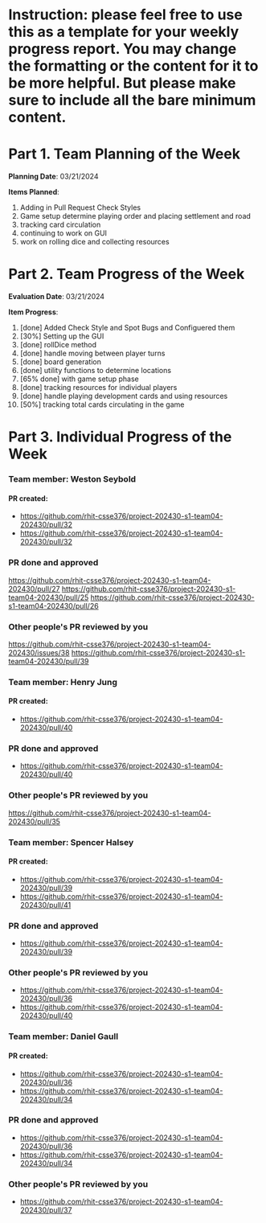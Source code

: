 # Instruction: please feel free to use this as a template for your weekly progress report. You may change the formatting or the content for it to be more helpful. But please make sure to include all the bare minimum content.

# Part 1. Team Planning of the Week
**Planning Date**: 03/21/2024

**Items Planned**:
1. Adding in Pull Request Check Styles
2. Game setup determine playing order and placing settlement and road
3. tracking card circulation
4. continuing to work on GUI
5. work on rolling dice and collecting resources 

# Part 2. Team Progress of the Week
**Evaluation Date**: 03/21/2024

**Item Progress**:
1. [done] Added Check Style and Spot Bugs and Configuered them
2. [30%] Setting up the GUI
3. [done] rollDice method
4. [done] handle moving between player turns
5. [done] board generation
6. [done] utility functions to determine locations
7. [65% done] with game setup phase
8. [done] tracking resources for individual players
9. [done] handle playing development cards and using resources
10. [50%] tracking total cards circulating in the game
   

# Part 3. Individual Progress of the Week
### Team member: Weston Seybold
#### PR created:
- https://github.com/rhit-csse376/project-202430-s1-team04-202430/pull/32 
- https://github.com/rhit-csse376/project-202430-s1-team04-202430/pull/32


### PR done and approved
https://github.com/rhit-csse376/project-202430-s1-team04-202430/pull/27
https://github.com/rhit-csse376/project-202430-s1-team04-202430/pull/25
https://github.com/rhit-csse376/project-202430-s1-team04-202430/pull/26


### Other people's PR reviewed by you
https://github.com/rhit-csse376/project-202430-s1-team04-202430/issues/38
https://github.com/rhit-csse376/project-202430-s1-team04-202430/pull/39


### Team member: Henry Jung
#### PR created: 
- https://github.com/rhit-csse376/project-202430-s1-team04-202430/pull/40
### PR done and approved
- https://github.com/rhit-csse376/project-202430-s1-team04-202430/pull/40

### Other people's PR reviewed by you
https://github.com/rhit-csse376/project-202430-s1-team04-202430/pull/35


### Team member: Spencer Halsey 
#### PR created: 
- https://github.com/rhit-csse376/project-202430-s1-team04-202430/pull/39
- https://github.com/rhit-csse376/project-202430-s1-team04-202430/pull/41

### PR done and approved 
- https://github.com/rhit-csse376/project-202430-s1-team04-202430/pull/39

### Other people's PR reviewed by you 
- https://github.com/rhit-csse376/project-202430-s1-team04-202430/pull/36
- https://github.com/rhit-csse376/project-202430-s1-team04-202430/pull/40


### Team member: Daniel Gaull
#### PR created:
- https://github.com/rhit-csse376/project-202430-s1-team04-202430/pull/36
- https://github.com/rhit-csse376/project-202430-s1-team04-202430/pull/34

### PR done and approved
- https://github.com/rhit-csse376/project-202430-s1-team04-202430/pull/36
- https://github.com/rhit-csse376/project-202430-s1-team04-202430/pull/34

### Other people's PR reviewed by you
- https://github.com/rhit-csse376/project-202430-s1-team04-202430/pull/37
